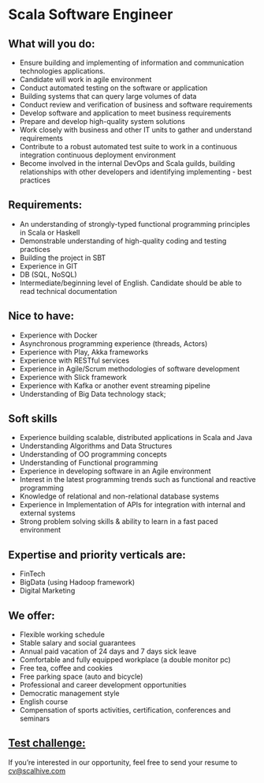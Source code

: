 # Scala Software Engineer

## What will you do:
- Ensure building and implementing of information and communication technologies applications. 
- Candidate will work in agile environment
- Conduct automated testing on the software or application
- Building systems that can query large volumes of data
- Conduct review and verification of business and software requirements
- Develop software and application to meet business requirements
- Prepare and develop high-quality system solutions
- Work closely with business and other IT units to gather and understand requirements
- Contribute to a robust automated test suite to work in a continuous integration continuous deployment environment
- Become involved in the internal DevOps and Scala guilds, building relationships with other developers and identifying implementing - best practices


## Requirements:
- An understanding of strongly-typed functional programming principles in Scala or Haskell
- Demonstrable understanding of high-quality coding and testing practices
- Building the project in SBT
- Experience in GIT
- DB (SQL, NoSQL)
- Intermediate/beginning level of English. Candidate should be able to read technical documentation


## Nice to have:
- Experience with Docker
- Asynchronous programming experience (threads, Actors)
- Experience with Play, Akka frameworks
- Experience with RESTful services
- Experience in Agile/Scrum methodologies of software development 
- Experience with Slick framework
- Experience with Kafka or another event streaming pipeline
- Understanding of Big Data technology stack;


## Soft skills
- Experience building scalable, distributed applications in Scala and Java
- Understanding Algorithms and Data Structures
- Understanding of OO programming concepts
- Understanding of Functional programming
- Experience in developing software in an Agile environment
- Interest in the latest programming trends such as functional and reactive programming
- Knowledge of relational and non-relational database systems
- Experience in Implementation of APIs for integration with internal and external systems
- Strong problem solving skills & ability to learn in a fast paced environment


## Expertise and priority verticals are:
- FinTech
- BigData (using Hadoop framework)
- Digital Marketing


## We offer:
- Flexible working schedule
- Stable salary and social guarantees
- Annual paid vacation of 24 days and 7 days sick leave
- Comfortable and fully equipped workplace (a double monitor pc)
- Free tea, coffee and cookies
- Free parking space (auto and bicycle)
- Professional and career development opportunities
- Democratic management style
- English course
- Compensation of sports activities, certification, conferences and seminars


## [Test challenge:](Scala_Software_Engineer/Junior_Scala_Software_Engineer_Challenge/)


If you’re interested in our opportunity, feel free to send your resume to
cv@scalhive.com

